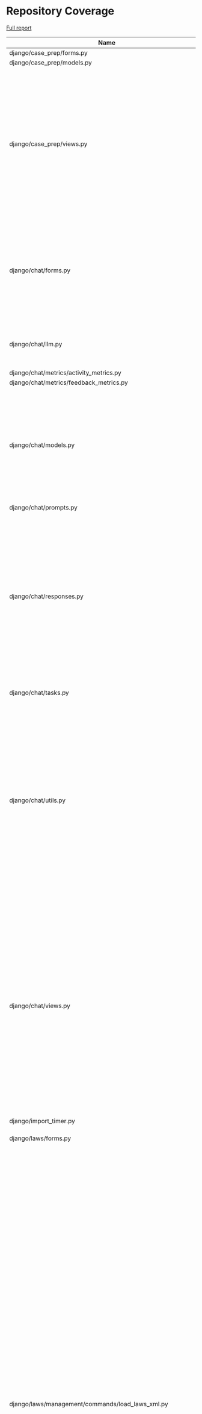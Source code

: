 # Repository Coverage

[Full report](https://htmlpreview.github.io/?https://github.com/justicecanada/otto/blob/python-coverage-comment-action-data/htmlcov/index.html)

| Name                                                                   |    Stmts |     Miss |   Cover |   Missing |
|----------------------------------------------------------------------- | -------: | -------: | ------: | --------: |
| django/case\_prep/forms.py                                             |        7 |        7 |      0% |      1-10 |
| django/case\_prep/models.py                                            |       34 |        2 |     94% |    23, 48 |
| django/case\_prep/views.py                                             |      194 |      118 |     39% |62, 86-101, 113, 135, 158-170, 174-207, 213-262, 266-278, 283-291, 295-306, 310-372, 377-402 |
| django/chat/forms.py                                                   |      125 |       23 |     82% |35, 43, 77, 97-109, 113-118, 127, 142, 146-151, 160, 324, 326-328 |
| django/chat/llm.py                                                     |       85 |       14 |     84% |43, 62-64, 70-72, 90-96, 216, 240 |
| django/chat/metrics/activity\_metrics.py                               |        4 |        0 |    100% |           |
| django/chat/metrics/feedback\_metrics.py                               |        3 |        0 |    100% |           |
| django/chat/models.py                                                  |      210 |       21 |     90% |34, 81, 84-85, 100-101, 240-243, 248-254, 298, 360-361, 365-367, 412, 422 |
| django/chat/prompts.py                                                 |       10 |        0 |    100% |           |
| django/chat/responses.py                                               |      247 |       77 |     69% |61, 65, 101, 181, 227-294, 319-320, 325-343, 346-359, 426, 472-506, 512-516, 556-557, 575, 579, 620-621 |
| django/chat/tasks.py                                                   |       71 |       54 |     24% |22-30, 35-106 |
| django/chat/utils.py                                                   |      225 |       43 |     81% |41, 126, 137-138, 186, 201, 203-204, 216-227, 254-267, 296-299, 314-316, 331, 365, 367, 419-426, 434, 456-466, 473 |
| django/chat/views.py                                                   |      333 |       50 |     85% |79-81, 121-123, 126-128, 137, 159, 179-186, 190-191, 229, 237, 267, 276-280, 375, 395-414, 445-450, 497, 502, 524, 550, 565-566, 622-630 |
| django/import\_timer.py                                                |        6 |        6 |      0% |       1-8 |
| django/laws/forms.py                                                   |       54 |        6 |     89% |24-29, 38, 52-57, 66 |
| django/laws/management/commands/load\_laws\_xml.py                     |      434 |      120 |     72% |26, 30-59, 74, 85-87, 103-104, 114-118, 146, 175, 236, 254, 256, 258, 277, 280, 282, 297-298, 300-301, 398-401, 411-429, 455-459, 471, 497, 549-550, 591-593, 704-708, 726-727, 729, 737, 777, 779, 797-799, 829-831, 834-836, 844-846, 848-850, 852-854, 856-858, 905-907, 923-925, 943-949, 997-1008, 1013, 1022-1023, 1046-1052 |
| django/laws/models.py                                                  |      104 |       22 |     79% |42-46, 90, 115-118, 152, 156-164, 168-169 |
| django/laws/prompts.py                                                 |        2 |        0 |    100% |           |
| django/laws/translation.py                                             |        5 |        0 |    100% |           |
| django/laws/utils.py                                                   |      103 |       87 |     16% |16-18, 26-36, 41-47, 51-66, 70-86, 93-106, 110-165, 173-174 |
| django/laws/views.py                                                   |      210 |       95 |     55% |60-90, 96-189, 198-209, 217, 239, 280, 282, 287-289, 301, 305, 331, 339, 347, 363-381, 423-431 |
| django/librarian/forms.py                                              |       85 |       25 |     71% |82, 105-112, 187-198, 204-213 |
| django/librarian/metrics/activity\_metrics.py                          |        9 |        9 |      0% |      1-50 |
| django/librarian/models.py                                             |      285 |       66 |     77% |45-47, 115, 117, 125, 127, 129, 135, 144-145, 152-153, 159-161, 179, 183, 223, 276-278, 281-282, 360-369, 379-384, 388, 392-395, 405-406, 415-427, 430-437, 440, 456 |
| django/librarian/tasks.py                                              |       92 |       39 |     58% |34-58, 65, 75, 84-94, 97, 117, 137-139, 150-153 |
| django/librarian/translation.py                                        |        8 |        0 |    100% |           |
| django/librarian/utils/markdown\_splitter.py                           |      170 |       10 |     94% |65, 68-70, 81, 116, 128, 242, 252, 259 |
| django/librarian/utils/process\_engine.py                              |      269 |       43 |     84% |39, 42-44, 49, 114-130, 135, 137, 139, 154, 170-179, 240, 264, 280-282, 331-335, 341-345, 393-394, 428 |
| django/librarian/views.py                                              |      286 |      143 |     50% |67-112, 119-141, 143-147, 154, 157-160, 173-191, 195-198, 217-233, 246-255, 287-296, 311, 318-320, 326, 332, 340, 347, 355, 361, 366, 374, 399-404, 410-415, 421-423, 431-435, 444-448, 457-461, 492, 503-510, 517-518 |
| django/otto/celery.py                                                  |       16 |        1 |     94% |        55 |
| django/otto/context\_processors.py                                     |        3 |        0 |    100% |           |
| django/otto/forms.py                                                   |       57 |        4 |     93% |72, 74, 158-159 |
| django/otto/management/commands/delete\_empty\_chats.py                |       19 |        1 |     95% |        29 |
| django/otto/management/commands/delete\_old\_chats.py                  |       20 |        2 |     90% |    31, 35 |
| django/otto/management/commands/reset\_app\_data.py                    |      124 |       20 |     84% |67-72, 90, 104-109, 129-134, 155-160, 174-175, 180-183, 198-203, 214 |
| django/otto/metrics/activity\_metrics.py                               |        2 |        0 |    100% |           |
| django/otto/metrics/feedback\_metrics.py                               |        3 |        0 |    100% |           |
| django/otto/models.py                                                  |      247 |       30 |     88% |26-28, 69-72, 101, 105-108, 143, 185, 201, 222, 229, 247, 308, 311, 347, 359, 365, 390, 394, 398, 402, 448-449, 463, 467, 471 |
| django/otto/rules.py                                                   |      121 |       18 |     85% |25, 42, 51, 89, 121, 149-153, 165, 167, 173, 178, 184, 188-189, 194 |
| django/otto/secure\_models.py                                          |      248 |       63 |     75% |21-22, 61, 86-100, 129-130, 135-136, 149-154, 183-224, 248, 268-269, 307, 337, 350, 359, 378, 393, 398, 403, 409-415, 418, 423, 437, 442, 447, 491-498, 517, 536-537, 549-552 |
| django/otto/settings.py                                                |      149 |       22 |     85% |37-39, 49-50, 205-214, 279-280, 361-367, 388, 415, 472-473 |
| django/otto/tasks.py                                                   |       21 |       21 |      0% |      1-35 |
| django/otto/templatetags/filters.py                                    |       10 |        0 |    100% |           |
| django/otto/templatetags/tags.py                                       |       10 |        1 |     90% |        18 |
| django/otto/translation.py                                             |       17 |        0 |    100% |           |
| django/otto/utils/auth.py                                              |       34 |        6 |     82% |     15-29 |
| django/otto/utils/cache.py                                             |       91 |       44 |     52% |25-30, 44, 55-60, 63-72, 75-80, 87-94, 99, 102, 105-107, 110-112 |
| django/otto/utils/common.py                                            |       19 |        1 |     95% |        22 |
| django/otto/utils/decorators.py                                        |       60 |        4 |     93% |24-25, 65, 87 |
| django/otto/utils/logging.py                                           |       15 |        0 |    100% |           |
| django/otto/views.py                                                   |      329 |       76 |     77% |41, 46-60, 101, 111-122, 169, 226, 278-281, 297-298, 312, 322-325, 354-364, 376-381, 384, 393, 395-398, 400-401, 403-406, 428, 436, 445, 512, 514, 516, 532-538, 548, 550, 552, 557-577, 616, 625-634 |
| django/template\_wizard/metrics/template\_wizard\_activity\_metrics.py |        2 |        0 |    100% |           |
| django/template\_wizard/models.py                                      |        9 |        0 |    100% |           |
| django/template\_wizard/translation.py                                 |        0 |        0 |    100% |           |
| django/template\_wizard/views.py                                       |       69 |       17 |     75% |63-70, 96, 146-153, 165-200 |
| django/template\_wizard/wizards/canlii\_wizard/utils.py                |      398 |      357 |     10% |81-143, 148-163, 172-180, 184-235, 239-251, 256-273, 278-294, 298-303, 307-394, 399-660, 665-974, 979-1200 |
| django/template\_wizard/wizards/canlii\_wizard/views.py                |      128 |      100 |     22% |50, 54-99, 112-117, 132-156, 161-213, 225-253, 258-291, 296-304 |
| django/text\_extractor/models.py                                       |       13 |        2 |     85% |    12, 23 |
| django/text\_extractor/utils.py                                        |      153 |       86 |     44% |49-72, 113-114, 132-287, 291-292 |
| django/text\_extractor/views.py                                        |      102 |       82 |     20% |31-34, 40-201, 205-218 |
|                                                              **TOTAL** | **6159** | **2038** | **67%** |           |


## Setup coverage badge

Below are examples of the badges you can use in your main branch `README` file.

### Direct image

[![Coverage badge](https://raw.githubusercontent.com/justicecanada/otto/python-coverage-comment-action-data/badge.svg)](https://htmlpreview.github.io/?https://github.com/justicecanada/otto/blob/python-coverage-comment-action-data/htmlcov/index.html)

This is the one to use if your repository is private or if you don't want to customize anything.

### [Shields.io](https://shields.io) Json Endpoint

[![Coverage badge](https://img.shields.io/endpoint?url=https://raw.githubusercontent.com/justicecanada/otto/python-coverage-comment-action-data/endpoint.json)](https://htmlpreview.github.io/?https://github.com/justicecanada/otto/blob/python-coverage-comment-action-data/htmlcov/index.html)

Using this one will allow you to [customize](https://shields.io/endpoint) the look of your badge.
It won't work with private repositories. It won't be refreshed more than once per five minutes.

### [Shields.io](https://shields.io) Dynamic Badge

[![Coverage badge](https://img.shields.io/badge/dynamic/json?color=brightgreen&label=coverage&query=%24.message&url=https%3A%2F%2Fraw.githubusercontent.com%2Fjusticecanada%2Fotto%2Fpython-coverage-comment-action-data%2Fendpoint.json)](https://htmlpreview.github.io/?https://github.com/justicecanada/otto/blob/python-coverage-comment-action-data/htmlcov/index.html)

This one will always be the same color. It won't work for private repos. I'm not even sure why we included it.

## What is that?

This branch is part of the
[python-coverage-comment-action](https://github.com/marketplace/actions/python-coverage-comment)
GitHub Action. All the files in this branch are automatically generated and may be
overwritten at any moment.